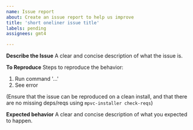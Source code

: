 ```yaml
---
name: Issue report
about: Create an issue report to help us improve
title: 'short oneliner issue title'
labels: pending
assignees: gmt4

---
```


**Describe the Issue**
A clear and concise description of what the issue is.

**To Reproduce**
Steps to reproduce the behavior:
1. Run command '...'
2. See error

(Ensure that the issue can be reproduced on a clean install, and that there are no missing deps/reqs using `mpvc-installer check-reqs`)

**Expected behavior**
A clear and concise description of what you expected to happen.
